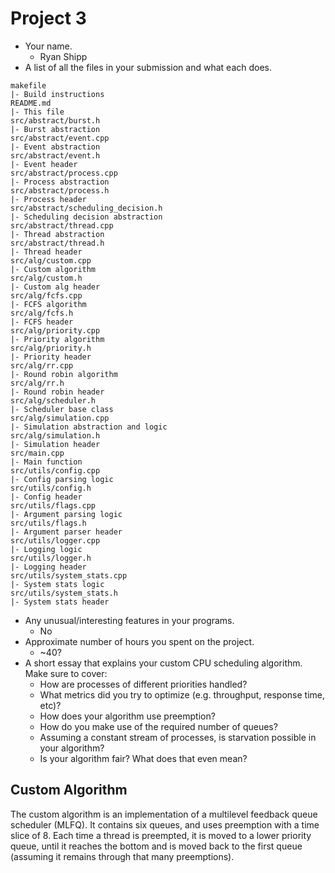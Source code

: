 # Project 3

- Your name.
  * Ryan Shipp
- A list of all the files in your submission and what each does.
```
makefile
|- Build instructions
README.md
|- This file
src/abstract/burst.h
|- Burst abstraction
src/abstract/event.cpp
|- Event abstraction
src/abstract/event.h
|- Event header
src/abstract/process.cpp
|- Process abstraction
src/abstract/process.h
|- Process header
src/abstract/scheduling_decision.h
|- Scheduling decision abstraction
src/abstract/thread.cpp
|- Thread abstraction
src/abstract/thread.h
|- Thread header
src/alg/custom.cpp
|- Custom algorithm
src/alg/custom.h
|- Custom alg header
src/alg/fcfs.cpp
|- FCFS algorithm
src/alg/fcfs.h
|- FCFS header
src/alg/priority.cpp
|- Priority algorithm
src/alg/priority.h
|- Priority header
src/alg/rr.cpp
|- Round robin algorithm
src/alg/rr.h
|- Round robin header
src/alg/scheduler.h
|- Scheduler base class
src/alg/simulation.cpp
|- Simulation abstraction and logic
src/alg/simulation.h
|- Simulation header
src/main.cpp
|- Main function
src/utils/config.cpp
|- Config parsing logic
src/utils/config.h
|- Config header
src/utils/flags.cpp
|- Argument parsing logic
src/utils/flags.h
|- Argument parser header
src/utils/logger.cpp
|- Logging logic
src/utils/logger.h
|- Logging header
src/utils/system_stats.cpp
|- System stats logic
src/utils/system_stats.h
|- System stats header
```
- Any unusual/interesting features in your programs.
  * No
- Approximate number of hours you spent on the project.
  * ~40?
- A short essay that explains your custom CPU scheduling algorithm. Make sure to cover:
  * How are processes of different priorities handled?
  * What metrics did you try to optimize (e.g. throughput, response time, etc)?
  * How does your algorithm use preemption?
  * How do you make use of the required number of queues?
  * Assuming a constant stream of processes, is starvation possible in your algorithm?
  * Is your algorithm fair? What does that even mean?

## Custom Algorithm

The custom algorithm is an implementation of a multilevel feedback queue
scheduler (MLFQ). It contains six queues, and uses preemption with a time
slice of 8. Each time a thread is preempted, it is moved to a lower priority
queue, until it reaches the bottom and is moved back to the first queue
(assuming it remains through that many preemptions).
